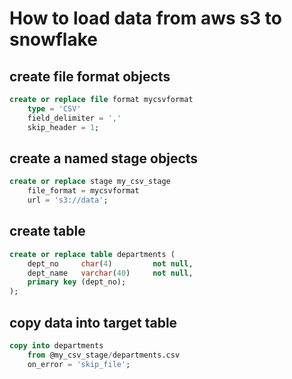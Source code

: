 # How to load data from aws s3 to snowflake 

## create file format objects
```sql
create or replace file format mycsvformat
    type = 'CSV'
    field_delimiter = ','
    skip_header = 1;

```

## create a named stage objects
```sql
create or replace stage my_csv_stage
    file_format = mycsvformat
    url = 's3://data';

```

## create table
```sql
create or replace table departments (
    dept_no     char(4)         not null,
    dept_name   varchar(40)     not null,
    primary key (dept_no);
);

```
## copy data into target table
```sql
copy into departments
    from @my_csv_stage/departments.csv
    on_error = 'skip_file';

```
